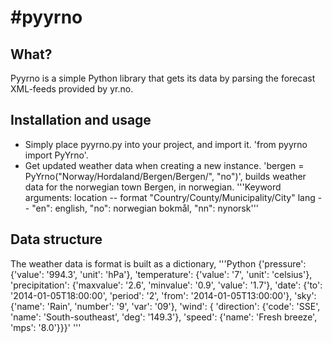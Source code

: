 #pyyrno
======
## What?
Pyyrno is a simple Python library that gets its data by parsing the forecast XML-feeds provided by yr.no.

## Installation and usage
- Simply place pyyrno.py into your project, and import it. 'from pyyrno import PyYrno'.
- Get updated weather data when creating a new instance. 'bergen = PyYrno("Norway/Hordaland/Bergen/Bergen/", "no")', 
builds weather data for the norwegian town Bergen, in norwegian.
'''Keyword arguments:
        location -- format "Country/County/Municipality/City"
        lang -- "en": english, "no": norwegian bokmål, "nn": nynorsk'''
## Data structure
The weather data is format is built as a dictionary, 
'''Python
{'pressure': {'value': '994.3', 'unit': 'hPa'}, 
'temperature': {'value': '7', 'unit': 'celsius'}, 
'precipitation': {'maxvalue': '2.6', 'minvalue': '0.9', 
'value': '1.7'}, 'date': {'to': '2014-01-05T18:00:00', 
'period': '2', 'from': '2014-01-05T13:00:00'}, 
'sky': {'name': 'Rain', 'number': '9', 'var': '09'}, 
'wind': {
      'direction': {'code': 'SSE', 'name': 'South-southeast', 'deg': '149.3'}, 
      'speed': {'name': 'Fresh breeze', 'mps': '8.0'}}}'
'''
